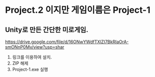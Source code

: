 # Project.2 이지만 게임이름은 Project-1
Unity로 만든 간단한 미로게임.
--------
https://drive.google.com/file/d/16ONwYWdfTXlZI7BkRIaOrA-smONnP0Mv/view?usp=shar
1. 링크를 이용하여 설치.
2. ZIP 해제
3. Project-1.exe 실행
